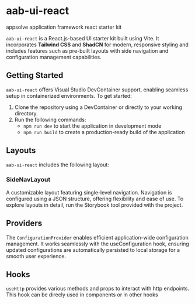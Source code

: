 # aab-ui-react
appsolve application framework react starter kit

`aab-ui-react` is a React.js-based UI starter kit built using Vite. It incorporates **Tailwind CSS** and **ShadCN** for modern, responsive styling and includes features such as pre-built layouts with side navigation and configuration management capabilities.


## Getting Started
`aab-ui-react` offers Visual Studio DevContainer support, enabling seamless setup in containerized environments. To get started:
1. Clone the repository using a DevContainer or directly to your working directory.
2. Run the following commands:  
    * `npm run dev` to start the application in development mode
    * `npm run build` to create a production-ready build of the application

## Layouts
`aab-ui-react` includes the following layout:

### SideNavLayout
A customizable layout featuring single-level navigation. Navigation is configured using a JSON structure, offering flexibility and ease of use.
To explore layouts in detail, run the Storybook tool provided with the project.

## Providers
The `ConfigurationProvider` enables efficient application-wide configuration management. It works seamlessly with the useConfiguration hook, ensuring updated configurations are automatically persisted to local storage for a smooth user experience.

## Hooks
`useHttp` provides various methods and props to interact with http endpoints. This hook can be direcly used in components or in other hooks  